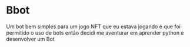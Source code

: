 # Bbot

Um bot bem simples para um jogo NFT que eu estava jogando é que foi permitido o uso de bots então decidi me aventurar em aprender python e desenvolver um Bot
